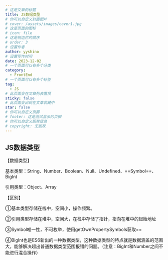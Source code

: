 ```yaml
---
# 这是文章的标题
title: JS数据类型
# 你可以自定义封面图片
# cover: /assets/images/cover1.jpg
# 这是页面的图标
# icon: file
# 这是侧边栏的顺序
# order: 3
# 设置作者
author: yyshino
# 设置写作时间
date: 2023-12-02
# 一个页面可以有多个分类
category:
  - FrontEnd
# 一个页面可以有多个标签
tag:
  - JS
# 此页面会在文章列表置顶
sticky: false
# 此页面会出现在文章收藏中
star: false
# 你可以自定义页脚
# footer: 这是测试显示的页脚
# 你可以自定义版权信息
# copyright: 无版权
---
```


## JS数据类型

【数据类型】

基本类型：String、Number、Boolean、Null、Undefined、==Symbol==、BigInt

引用类型：Object、Array

【区别】

①基本类型存储在栈中，空间小，操作频繁。

②引用类型存储在堆中，空间大，在栈中存储了指针，指向在堆中的起始地址

③Symbol唯一性，不可枚举，使用getOwnPropertySymbols获取==

④BigInt也是ES6新出的一种数据类型，这种数据类型的特点就是数据涵盖的范围大，能够解决超出普通数据类型范围报错的问题。（注意：BigInt和Number之间不能进行混合操作）


